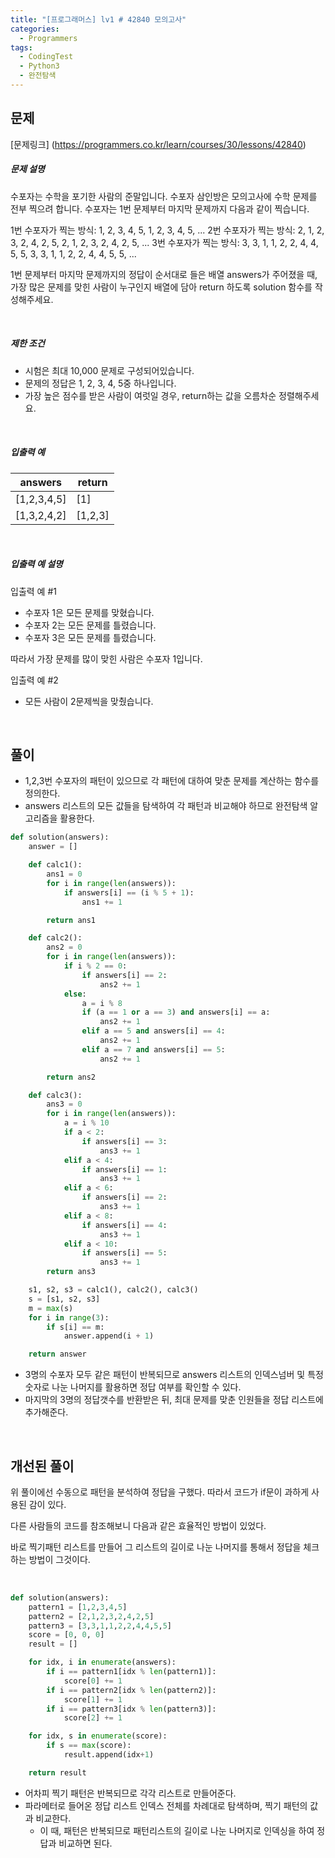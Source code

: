 ```yaml
---
title: "[프로그래머스] lv1 # 42840 모의고사"
categories:	
  - Programmers
tags:
  - CodingTest
  - Python3
  - 완전탐색
---
```


## 문제

[문제링크] (https://programmers.co.kr/learn/courses/30/lessons/42840)

##### 문제 설명

수포자는 수학을 포기한 사람의 준말입니다. 수포자 삼인방은 모의고사에 수학 문제를 전부 찍으려 합니다. 수포자는 1번 문제부터 마지막 문제까지 다음과 같이 찍습니다.

1번 수포자가 찍는 방식: 1, 2, 3, 4, 5, 1, 2, 3, 4, 5, ...
2번 수포자가 찍는 방식: 2, 1, 2, 3, 2, 4, 2, 5, 2, 1, 2, 3, 2, 4, 2, 5, ...
3번 수포자가 찍는 방식: 3, 3, 1, 1, 2, 2, 4, 4, 5, 5, 3, 3, 1, 1, 2, 2, 4, 4, 5, 5, ...

1번 문제부터 마지막 문제까지의 정답이 순서대로 들은 배열 answers가 주어졌을 때, 가장 많은 문제를 맞힌 사람이 누구인지 배열에 담아 return 하도록 solution 함수를 작성해주세요.

<br/>

##### 제한 조건

- 시험은 최대 10,000 문제로 구성되어있습니다.
- 문제의 정답은 1, 2, 3, 4, 5중 하나입니다.
- 가장 높은 점수를 받은 사람이 여럿일 경우, return하는 값을 오름차순 정렬해주세요.

<br/>

##### 입출력 예

| answers     | return  |
| ----------- | ------- |
| [1,2,3,4,5] | [1]     |
| [1,3,2,4,2] | [1,2,3] |

<br/>

##### 입출력 예 설명

입출력 예 #1

- 수포자 1은 모든 문제를 맞혔습니다.
- 수포자 2는 모든 문제를 틀렸습니다.
- 수포자 3은 모든 문제를 틀렸습니다.

따라서 가장 문제를 많이 맞힌 사람은 수포자 1입니다.

입출력 예 #2

- 모든 사람이 2문제씩을 맞췄습니다.

<br/>

## 풀이

- 1,2,3번 수포자의 패턴이 있으므로 각 패턴에 대하여 맞춘 문제를 계산하는 함수를 정의한다.
- answers 리스트의 모든 값들을 탐색하여 각 패턴과 비교해야 하므로 완전탐색 알고리즘을 활용한다.

```python
def solution(answers):
    answer = []

    def calc1():
        ans1 = 0
        for i in range(len(answers)):
            if answers[i] == (i % 5 + 1):
                ans1 += 1

        return ans1

    def calc2():
        ans2 = 0
        for i in range(len(answers)):
            if i % 2 == 0:
                if answers[i] == 2:
                    ans2 += 1
            else:
                a = i % 8
                if (a == 1 or a == 3) and answers[i] == a:
                    ans2 += 1
                elif a == 5 and answers[i] == 4:
                    ans2 += 1
                elif a == 7 and answers[i] == 5:
                    ans2 += 1

        return ans2

    def calc3():
        ans3 = 0
        for i in range(len(answers)):
            a = i % 10
            if a < 2:
                if answers[i] == 3:
                    ans3 += 1
            elif a < 4:
                if answers[i] == 1:
                    ans3 += 1
            elif a < 6:
                if answers[i] == 2:
                    ans3 += 1
            elif a < 8:
                if answers[i] == 4:
                    ans3 += 1
            elif a < 10:
                if answers[i] == 5:
                    ans3 += 1
        return ans3

    s1, s2, s3 = calc1(), calc2(), calc3()
    s = [s1, s2, s3]
    m = max(s)
    for i in range(3):
        if s[i] == m:
            answer.append(i + 1)

    return answer
```

- 3명의 수포자 모두 같은 패턴이 반복되므로 answers 리스트의 인덱스넘버 및 특정 숫자로 나눈 나머지를 활용하면 정답 여부를 확인할 수 있다.
- 마지막의 3명의 정답갯수를 반환받은 뒤, 최대 문제를 맞춘 인원들을 정답 리스트에 추가해준다.

<br/>

## 개선된 풀이

위 풀이에선 수동으로 패턴을 분석하여 정답을 구했다. 따라서 코드가 if문이 과하게 사용된 감이 있다.

다른 사람들의 코드를 참조해보니 다음과 같은 효율적인 방법이 있었다.

바로 찍기패턴 리스트를 만들어 그 리스트의 길이로 나눈 나머지를 통해서 정답을 체크하는 방법이 그것이다.

<br/>

```python
def solution(answers):
    pattern1 = [1,2,3,4,5]
    pattern2 = [2,1,2,3,2,4,2,5]
    pattern3 = [3,3,1,1,2,2,4,4,5,5]
    score = [0, 0, 0]
    result = []

    for idx, i in enumerate(answers):
        if i == pattern1[idx % len(pattern1)]:
            score[0] += 1
        if i == pattern2[idx % len(pattern2)]:
            score[1] += 1
        if i == pattern3[idx % len(pattern3)]:
            score[2] += 1

    for idx, s in enumerate(score):
        if s == max(score):
            result.append(idx+1)

    return result
```

- 어차피 찍기 패턴은 반복되므로 각각 리스트로 만들어준다.
- 파라메터로 들어온 정답 리스트 인덱스 전체를 차례대로 탐색하며, 찍기 패턴의 값과 비교한다.
  - 이 때, 패턴은 반복되므로 패턴리스트의 길이로 나눈 나머지로 인덱싱을 하여 정답과 비교하면 된다.